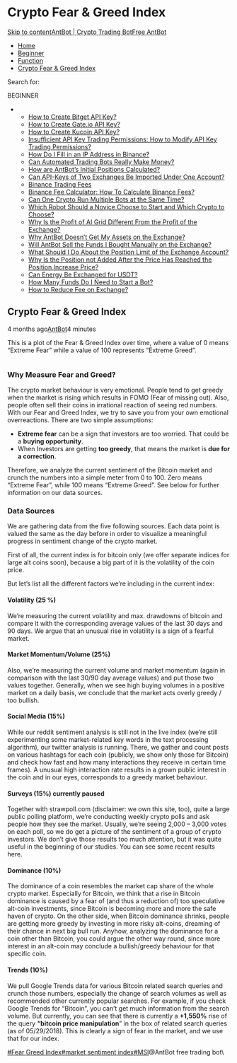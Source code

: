 # Crypto Fear & Greed Index

[Skip to content](https://www.antrade.io/guide/docs/en/fear-and-greed-index/#content)[AntBot | Crypto Trading Bot](https://www.antrade.io/guide/docs/en/)[Free AntBot](https://antrade.io/)

* [Home](https://www.antrade.io/guide/docs/en)
* [Beginner](https://www.antrade.io/guide/docs/en/en-beginner/)
* [Function](https://www.antrade.io/guide/docs/en/en-function/)
* [Crypto Fear & Greed Index](https://www.antrade.io/guide/docs/en/fear-and-greed-index/)

Search for:

BEGINNER

*
  * [How to Create Bitget API Key?](https://www.antrade.io/guide/docs/en/binding\_bitget/)
  * [How to Create Gate.io API Key?](https://www.antrade.io/guide/docs/en/binding\_gateio/)
  * [How to Create Kucoin API Key?](https://www.antrade.io/guide/docs/en/binding\_kucoin/)
  * [Insufficient API Key Trading Permissions: How to Modify API Key Trading Permissions?](https://www.antrade.io/guide/docs/en/insufficient-api-trading-permissions/)
  * [How Do I Fill in an IP Address in Binance?](https://www.antrade.io/guide/docs/en/ip-address-of-binance/)
  * [Can Automated Trading Bots Really Make Money?](https://www.antrade.io/guide/docs/en/robots-make-money/)
  * [How are AntBot’s Initial Positions Calculated?](https://www.antrade.io/guide/docs/en/antbots-initial-positions-calculated/)
  * [Can API-Keys of Two Exchanges Be Imported Under One Account?](https://www.antrade.io/guide/docs/en/two-api-keys-under-one-account/)
  * [Binance Trading Fees](https://www.antrade.io/guide/docs/en/binance-trading-fees/)
  * [Binance Fee Calculator: How To Calculate Binance Fees?](https://www.antrade.io/guide/docs/en/binance-fee-calculator-how-to-calculate-binance-fees/)
  * [Can One Crypto Run Multiple Bots at the Same Time?](https://www.antrade.io/guide/docs/en/one-crypto-run-multiple-bots/)
  * [Which Robot Should a Novice Choose to Start and Which Crypto to Choose?](https://www.antrade.io/guide/docs/en/novice-choose-bot-and-crypto/)
  * [Why Is the Profit of AI Grid Different From the Profit of the Exchange?](https://www.antrade.io/guide/docs/en/the-profit-difference-in-ai-grid-and-exchange/)
  * [Why AntBot Doesn’t Get My Assets on the Exchange?](https://www.antrade.io/guide/docs/en/why-doesnt-get-assets/)
  * [Will AntBot Sell the Funds I Bought Manually on the Exchange?](https://www.antrade.io/guide/docs/en/will-antbot-sell-funds-i-bought/)
  * [What Should I Do About the Position Limit of the Exchange Account?](https://www.antrade.io/guide/docs/en/position-limit-of-exchange-account/)
  * [Why Is the Position not Added After the Price Has Reached the Position Increase Price?](https://www.antrade.io/guide/docs/en/why-is-position-not-added/)
  * [Can Energy Be Exchanged for USDT?](https://www.antrade.io/guide/docs/en/energy-exchange-usdt/)
  * [How Many Funds Do I Need to Start a Bot?](https://www.antrade.io/guide/docs/en/funds-to-start-bot/)
  * [How to Reduce Fee on Exchange?](https://www.antrade.io/guide/docs/en/reduce-fee-on-exchange/)

## Crypto Fear & Greed Index

4 months ago[AntBot](https://www.antrade.io/guide/docs/en/author/antbot/)4 minutes

This is a plot of the Fear & Greed Index over time, where a value of 0 means “Extreme Fear” while a value of 100 represents “Extreme Greed”.

<figure><img src="https://www.antrade.io/guide/docs/en/wp-content/uploads/2023/02/1675845194517.png" alt=""><figcaption></figcaption></figure>

### Why Measure Fear and Greed?

The crypto market behaviour is very emotional. People tend to get greedy when the market is rising which results in FOMO (Fear of missing out). Also, people often sell their coins in irrational reaction of seeing red numbers. With our Fear and Greed Index, we try to save you from your own emotional overreactions. There are two simple assumptions:

* **Extreme fear** can be a sign that investors are too worried. That could be a **buying opportunity**.
* When Investors are getting **too greedy**, that means the market is **due for a correction**.

Therefore, we analyze the current sentiment of the Bitcoin market and crunch the numbers into a simple meter from 0 to 100. Zero means “Extreme Fear”, while 100 means “Extreme Greed”. See below for further information on our data sources.

### Data Sources

We are gathering data from the five following sources. Each data point is valued the same as the day before in order to visualize a meaningful progress in sentiment change of the crypto market.

First of all, the current index is for bitcoin only (we offer separate indices for large alt coins soon), because a big part of it is the volatility of the coin price.

But let’s list all the different factors we’re including in the current index:

#### Volatility (25 %)

We’re measuring the current volatility and max. drawdowns of bitcoin and compare it with the corresponding average values of the last 30 days and 90 days. We argue that an unusual rise in volatility is a sign of a fearful market.

#### Market Momentum/Volume (25%)

Also, we’re measuring the current volume and market momentum (again in comparison with the last 30/90 day average values) and put those two values together. Generally, when we see high buying volumes in a positive market on a daily basis, we conclude that the market acts overly greedy / too bullish.

#### Social Media (15%)

While our reddit sentiment analysis is still not in the live index (we’re still experimenting some market-related key words in the text processing algorithm), our twitter analysis is running. There, we gather and count posts on various hashtags for each coin (publicly, we show only those for Bitcoin) and check how fast and how many interactions they receive in certain time frames). A unusual high interaction rate results in a grown public interest in the coin and in our eyes, corresponds to a greedy market behaviour.

#### Surveys (15%) currently paused

Together with strawpoll.com (disclaimer: we own this site, too), quite a large public polling platform, we’re conducting weekly crypto polls and ask people how they see the market. Usually, we’re seeing 2,000 – 3,000 votes on each poll, so we do get a picture of the sentiment of a group of crypto investors. We don’t give those results too much attention, but it was quite useful in the beginning of our studies. You can see some recent results here.

#### Dominance (10%)

The dominance of a coin resembles the market cap share of the whole crypto market. Especially for Bitcoin, we think that a rise in Bitcoin dominance is caused by a fear of (and thus a reduction of) too speculative alt-coin investments, since Bitcoin is becoming more and more the safe haven of crypto. On the other side, when Bitcoin dominance shrinks, people are getting more greedy by investing in more risky alt-coins, dreaming of their chance in next big bull run. Anyhow, analyzing the dominance for a coin other than Bitcoin, you could argue the other way round, since more interest in an alt-coin may conclude a bullish/greedy behaviour for that specific coin.

#### Trends (10%)

We pull Google Trends data for various Bitcoin related search queries and crunch those numbers, especially the change of search volumes as well as recommended other currently popular searches. For example, if you check Google Trends for “Bitcoin”, you can’t get much information from the search volume. But currently, you can see that there is currently a **+1,550%** rise of the query **“bitcoin price manipulation**”  in the box of related search queries (as of 05/29/2018). This is clearly a sign of fear in the market, and we use that for our index.

[#Fear Greed Index](https://www.antrade.io/guide/docs/en/tag/fear-greed-index/)[#market sentiment index](https://www.antrade.io/guide/docs/en/tag/market-sentiment-index/)[#MSI](https://www.antrade.io/guide/docs/en/tag/msi/)@AntBot free trading bot\
